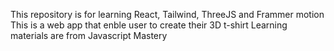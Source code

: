 This repository is for learning React, Tailwind, ThreeJS and Frammer motion
This is a web app that enble user to create their 3D t-shirt 
Learning materials are from Javascript Mastery
